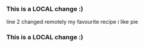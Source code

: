 ### This is a LOCAL change :)
line 2 changed remotely
my favourite recipe
i like pie
### This is a LOCAL change :)